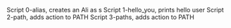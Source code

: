 Script 0-alias, creates an Ali as s
Script 1-hello_you, prints hello user
Script 2-path, adds action to PATH
Script 3-paths, adds action to PATH
